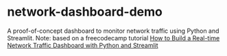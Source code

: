 # network-dashboard-demo
A proof-of-concept dashboard to monitor network traffic using Python and Streamlit.
Note: based on a freecodecamp tutorial [How to Build a Real-time Network Traffic Dashboard with Python and Streamlit](https://www.freecodecamp.org/news/build-a-real-time-network-traffic-dashboard-with-python-and-streamlit/)